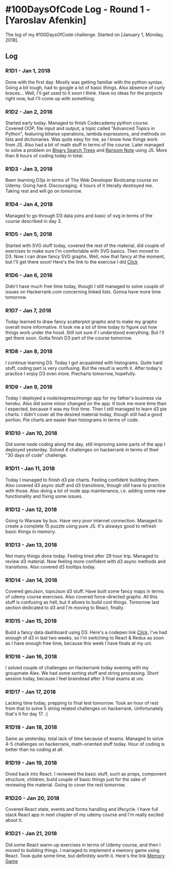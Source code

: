# #100DaysOfCode Log - Round 1 - [Yaroslav Afenkin]

The log of my #100DaysOfCode challenge. Started on [January 1, Monday, 2018].

## Log

### R1D1 - Jan 1, 2018

Done with the first day. Mostly was getting familiar with the python syntax. Going a bit tough, had to google a lot of basic things. Also absence of curly braces... Well, I'll get used to it soon I think.
Have no ideas for the projects right now, but I'll come up with something.

### R1D2 - Jan 2, 2018

Started early today. Managed to finish Codecademy python course. Covered OOP, file input and output, a topic called "Advanced Topics in Python", featuring bitwise operations, lambda expressions, and methods on lists and dictionaries. Was quite easy for me, as I know how things work from JS. Also had a bit of math stuff in terms of the course.
Later managed to solve a problem on [Binary Search Trees](https://www.hackerrank.com/challenges/30-binary-search-trees/problem) and [Ransom Note](https://www.hackerrank.com/challenges/ctci-ransom-note/problem) using JS. More than 8 hours of coding today in total.

### R1D3 - Jan 3, 2018

Been learning D3js in terms of The Web Developer Bootcamp course on Udemy. Going hard. Discouraging. 4 hours of it literally destroyed me. Taking rest and will go on tomorrow.

### R1D4 - Jan 4, 2018
Managed to go through D3 data joins and basic of svg in terms of the course described in day 3.

### R1D5 - Jan 5, 2018

Started with SVG stuff today, covered the rest of the material, did couple of exercises to make sure I'm comfortable with SVG basics. Then moved to D3. Now I can draw fancy SVG graphs. Well, now that fancy at the moment, but I'll get there soon!
Here's the link to the exercise I did [Click](https://codepen.io/ExzoTiQ/pen/ppWXQo)

### R1D6 - Jan 6, 2018

Didn't have much free time today, though I still managed to solve couple of issues on Hackerrank.com concerning linked lists. Gonna have more time tomorrow.

### R1D7 - Jan 7, 2018

Today learned to draw fancy scatterplot graphs and to make my graphs overall more informative. It took me a lot of time today to figure out how things work under the hood. Still not sure if I understood everything. But I'll get there soon. Gotta finish D3 part of the course tomorrow.

### R1D8 - Jan 8, 2018

I continue learning D3. Today I got acquainted with histograms. Quite hard stuff, coding part is very confusing. But the result is worth it. After today's practice I enjoy D3 even more. Piecharts tomorrow, hopefully.

### R1D9 - Jan 9, 2018

Today I deployed a node/express/mongo app for my father's business via heroku. Also did some minor changed on the app. It took me more time than I expected, because it was my first time. Then I still managed to learn d3 pie charts. I didn't cover all the desired material today, though still had a good portion. Pie charts are easier than histograms in terms of code.

### R1D10 - Jan 10, 2018

Did some node coding along the day, still improving some parts of the app I deployed yesterday. Solved 4 challenges on hackerrank in terms of their "30 days of code" challenge.

### R1D11 - Jan 11, 2018

Today I managed to finish d3 pie charts. Feeling confident building them. Also covered d3 async stuff and d3 transitions, though still have to practice with those. Also doing a lot of node app maintenance, i.e. adding some new functionality and fixing some issues.

### R1D12 - Jan 12, 2018

Going to Warsaw by bus. Have very poor internet connection. Managed to create a complete 15 puzzle using pure JS. It's alsways good to refresh basic things in memory.

### R1D13 - Jan 13, 2018

Not many things done today. Feeling tired after 29 hour trip. Managed to review d3 material. Now feeling more confident with d3 async methods and transitions. Also covered d3 tooltips today.

### R1D14 - Jan 14, 2018

Covered geoJson, topoJson d3 stuff. Have built some fancy maps in terms of udemy course exercises. Also covered force-directed graphs. All this stuff is confusing as hell, but it allows to build cool things. Tomorrow last section dedicated to d3 and I'm moving to React, finally.

### R1D15 - Jan 15, 2018

Build a fancy data dashboard using D3. Here's a codepen link [Click](https://codepen.io/ExzoTiQ/full/mpGqEK/). I've had enough of d3 in last two weeks, so I'm switching to React & Redux as soon as I have enough free time, because this week I have finals at my uni.

### R1D16 - Jan 16, 2018

I solved couple of challenges on Hackerrank today evening with my groupmate Alex. We had some sorting stuff and string processing. Short session today, because I feel braindead after 3 final exams at uni.

### R1D17 - Jan 17, 2018

Lacking time today, prepping to final test tomorrow. Took an hour of rest from that to solve 5 string related challenges on hackerrank. Unfortunately that's it for day 17. :(

### R1D18 - Jan 18, 2018

Same as yesterday, total lack of time because of exams. Managed to solve 4-5 challenges on hackerrank, math-oriented stuff today. Hour of coding is better than no coding at all.

### R1D19 - Jan 19, 2018

Dived back into React. I reviewed the basic stuff, such as props, component structure, children, build couple of basic things just for the sake of reviewing the material. Going to cover the rest tomorrow.

### R1D20 - Jan 20, 2018

Covered React state, events and forms handling and lifecycle. I have full stack React app in next chapter of my udemy course and I'm really excited about it.

### R1D21 - Jan 21, 2018

Did some React warm-up exercises in terms of Udemy course, and then I moved to building things. I managed to implement a memory game using React. Took quite some time, but definitely worth it. Here's the link [Memory Game](https://github.com/ExzoTiQQ/react-memory-game)